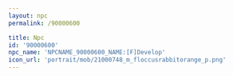 ```yaml
---
layout: npc
permalink: /90000600

title: Npc
id: '90000600'
npc_name: 'NPCNAME_90000600_NAME:[F]Develop'
icon_url: 'portrait/mob/21000748_m_floccusrabbitorange_p.png'
---
```

